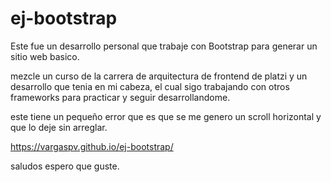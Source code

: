 # ej-bootstrap
Este fue un desarrollo personal que trabaje con Bootstrap para generar un sitio web basico.

mezcle un curso de la carrera de arquitectura de frontend de platzi y un desarrollo que tenia en mi cabeza, el cual sigo
trabajando con otros frameworks para practicar y seguir desarrollandome.

este tiene un pequeño error que es que se me genero un scroll horizontal y que lo deje sin arreglar.

https://vargaspv.github.io/ej-bootstrap/

saludos espero que guste.
